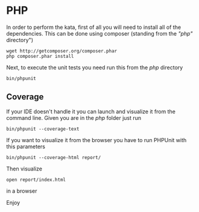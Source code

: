 # PHP

In order to perform the kata, first of all you will need to install all of the dependencies. This can be done using
composer (standing from the *"php"* directory")

```shell
wget http://getcomposer.org/composer.phar
php composer.phar install
```

Next, to execute the unit tests you need run this from the *php* directory

    bin/phpunit

## Coverage

If your IDE doesn't handle it you can launch and visualize it from the command line. Given you are in  the *php* folder
just run

    bin/phpunit --coverage-text

If you want to visualize it from the browser you have to run PHPUnit with this parameters

    bin/phpunit --coverage-html report/

Then visualize

    open report/index.html

in a browser

Enjoy

